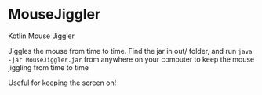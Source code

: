 # MouseJiggler
Kotlin Mouse Jiggler

Jiggles the mouse from time to time. Find the jar in out/ folder, and run `java -jar MouseJiggler.jar` from anywhere on your computer to keep the mouse jiggling from time to time

Useful for keeping the screen on!
